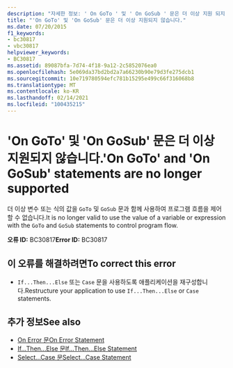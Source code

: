 ```yaml
---
description: "자세한 정보: ' On GoTo ' 및 ' On GoSub ' 문은 더 이상 지원 되지 않습니다."
title: "'On GoTo' 및 'On GoSub' 문은 더 이상 지원되지 않습니다."
ms.date: 07/20/2015
f1_keywords:
- bc30817
- vbc30817
helpviewer_keywords:
- BC30817
ms.assetid: 89087bfa-7d74-4f18-9a12-2c5852076ea0
ms.openlocfilehash: 5e069da37bd2bd2a7a66230b90e79d3fe275dcb1
ms.sourcegitcommit: 10e719780594efc781b15295e499c66f316068b8
ms.translationtype: MT
ms.contentlocale: ko-KR
ms.lasthandoff: 02/14/2021
ms.locfileid: "100435215"
---
```

# <a name="on-goto-and-on-gosub-statements-are-no-longer-supported"></a><span data-ttu-id="8918a-103">'On GoTo' 및 'On GoSub' 문은 더 이상 지원되지 않습니다.</span><span class="sxs-lookup"><span data-stu-id="8918a-103">'On GoTo' and 'On GoSub' statements are no longer supported</span></span>

<span data-ttu-id="8918a-104">더 이상 변수 또는 식의 값을 `GoTo` 및 `GoSub` 문과 함께 사용하여 프로그램 흐름을 제어할 수 없습니다.</span><span class="sxs-lookup"><span data-stu-id="8918a-104">It is no longer valid to use the value of a variable or expression with the `GoTo` and `GoSub` statements to control program flow.</span></span>  
  
 <span data-ttu-id="8918a-105">**오류 ID:** BC30817</span><span class="sxs-lookup"><span data-stu-id="8918a-105">**Error ID:** BC30817</span></span>  
  
## <a name="to-correct-this-error"></a><span data-ttu-id="8918a-106">이 오류를 해결하려면</span><span class="sxs-lookup"><span data-stu-id="8918a-106">To correct this error</span></span>  
  
- <span data-ttu-id="8918a-107">`If...Then...Else` 또는 `Case` 문을 사용하도록 애플리케이션을 재구성합니다.</span><span class="sxs-lookup"><span data-stu-id="8918a-107">Restructure your application to use `If...Then...Else` or `Case` statements.</span></span>  
  
## <a name="see-also"></a><span data-ttu-id="8918a-108">추가 정보</span><span class="sxs-lookup"><span data-stu-id="8918a-108">See also</span></span>

- [<span data-ttu-id="8918a-109">On Error 문</span><span class="sxs-lookup"><span data-stu-id="8918a-109">On Error Statement</span></span>](../language-reference/statements/on-error-statement.md)
- [<span data-ttu-id="8918a-110">If...Then...Else 문</span><span class="sxs-lookup"><span data-stu-id="8918a-110">If...Then...Else Statement</span></span>](../language-reference/statements/if-then-else-statement.md)
- [<span data-ttu-id="8918a-111">Select...Case 문</span><span class="sxs-lookup"><span data-stu-id="8918a-111">Select...Case Statement</span></span>](../language-reference/statements/select-case-statement.md)
